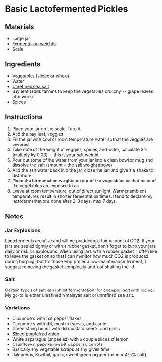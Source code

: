 # Basic Lactofermented Pickles


## Materials

* Large jar
* [Fermentation weights](https://www.amazon.de/-/en/PPC4-Masontops-Pickle-Pebbles-Plus/dp/B00V41EZNC/ref=sr_1_6?dchild=1&keywords=g%C3%A4rgewicht&qid=1602403702&sr=8-6&th=1)
* Scale



## Ingredients

* [Vegetables (sliced or whole)](#variations)
* Water
* [Unrefined sea salt](#salt)
* Bay leaf (adds tannins to keep the vegetables crunchy -- grape leaves also work)
* Spices



## Instructions

1. Place your jar on the scale. Tare it.
2. Add the bay leaf, veggies
3. Fill the jar with cool or room temperature water so that the veggies are covered
4. Take note of the weight of veggies, spices, and water, calculate 3% (multiply by 0.03) -- this is your salt weight.
5. Pour out some of the water from your jar into a clean bowl or mug and dissolve the salt (amount = the salt weight above)
6. Add the salt water back into the jar, close the jar, and give it a shake to distribute
7. Place the fermentation weights on top of the vegetables so that none of the vegetables are exposed to air
8. Leave at room temperature, out of direct sunlight. Warmer ambient temperatures result in shorter fermentation times. I tend to declare my lactofermentations done after 2-3 days, max 7 days.



## Notes

### Jar Explosions

Lactoferments are alive and will be producing a fair amount of CO2. If your jars are sealed tightly or with a rubber gasket, don't forget to burp your jars daily or risk jar explosions. When using jars with a rubber gasket, I often like to leave the gasket on so that I can monitor how much CO2 is produced during burping, but for those who prefer a low-maintenance ferment, I suggest removing the gasket completely and just shutting the lid.

### Salt

Certain types of salt can inhibit fermentation, for example: salt with iodine. My go-to is either unrefined himalayan salt or unrefined sea salt.

### Variations

* Cucumbers with hot pepper flakes
* Cucumbers with dill, mustard seeds, and garlic 
* Green string beans with dill mustard seeds, and garlic
* Sliced purple/red onion
* White asparagus (unpeeled) with a couple slices of lemon
* Cauliflower, paprika (sweet peppers), carrots
* Basically any vegetable scraps at any given time
* Jalepeños, Kiwifuit, garlic, sweet green pepper (brine = 4-5% salt)